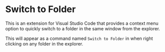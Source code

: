 # Switch to Folder

This is an extension for Visual Studio Code that provides a context menu option to quickly switch to a folder in the same window from the explorer.

This will appear as a command named `Switch to Folder` in when right clicking on any folder in the explorer.
